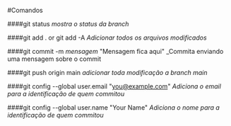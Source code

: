#Comandos

####git status _mostra o status da branch_

####git add . or git add -A _Adicionar todos os arquivos modificados_

####git commit -m _mensagem_ "Mensagem fica aqui" _Commita enviando uma mensagem sobre o commit

####git push origin main _adicionar toda modificação a branch main_

####git config --global user.email "you@example.com" _Adiciona o email para a identificação de quem commitou_

####git config --global user.name "Your Name" _Adiciona o nome para a identificação de quem commitou_